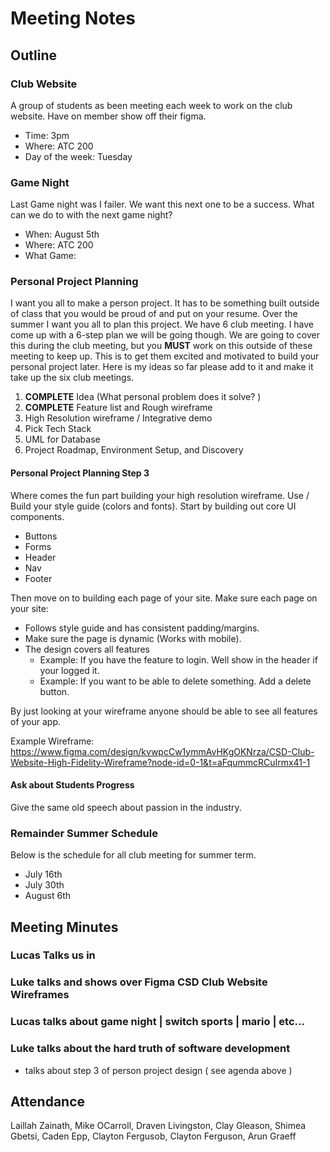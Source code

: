 # Meeting Notes

## Outline

### Club Website

A group of students as been meeting each week to work on the club website. 
Have on member show off their figma.

* Time: 3pm
* Where: ATC 200
* Day of the week: Tuesday

### Game Night

Last Game night was I failer. 
We want this next one to be a success. 
What can we do to with the next game night? 

* When: August 5th 
* Where: ATC 200
* What Game:

###  Personal Project Planning

I want you all to make a person project. It has to be something built outside of class that you would be proud of and put on your resume.
Over the summer I want you all to plan this project.
We have 6 club meeting. 
I have come up with a 6-step plan we will be going though.
We are going to cover this during the club meeting, but you **MUST** work on this outside of these meeting to keep up. 
This is to get them excited and motivated to build your personal project later. Here is my ideas so
far please add to it and make it take up the six club meetings.

1. **COMPLETE** Idea (What personal problem does it solve? )
2. **COMPLETE** Feature list and Rough wireframe
3. High Resolution wireframe / Integrative demo
4. Pick Tech Stack
5. UML for Database
6. Project Roadmap, Environment Setup, and Discovery 

#### Personal Project Planning Step 3

Where comes the fun part building your high resolution wireframe.
Use / Build your style guide (colors and fonts).
Start by building out core UI components. 

- Buttons
- Forms
- Header
- Nav
- Footer

Then move on to building each page of your site. 
Make sure each page on your site: 

- Follows style guide and has consistent padding/margins. 
- Make sure the page is dynamic (Works with mobile). 
- The design covers all features
  - Example: If you have the feature to login. Well show in the header if your logged it. 
  - Example: If you want to be able to delete something. Add a delete button. 

By just looking at your wireframe anyone should be able to see all features of your app. 

Example Wireframe: https://www.figma.com/design/kvwpcCw1ymmAvHKgOKNrza/CSD-Club-Website-High-Fidelity-Wireframe?node-id=0-1&t=aFqummcRCuIrmx41-1

#### Ask about Students Progress

Give the same old speech about passion in the industry. 

### Remainder Summer Schedule

Below is the schedule for all club meeting for summer term.

- July 16th
- July 30th
- August 6th

## Meeting Minutes

### Lucas Talks us in

### Luke talks and shows over Figma CSD Club Website Wireframes

### Lucas talks about game night | switch sports | mario | etc...

### Luke talks about the hard truth of software development
- talks about step 3 of person project design ( see agenda above )




## Attendance 
Laillah	Zainath,
Mike	OCarroll,
Draven	Livingston,
Clay	Gleason,
Shimea	Gbetsi,
Caden	Epp,
Clayton	Fergusob,
Clayton	Ferguson,
Arun 	Graeff